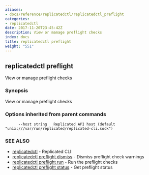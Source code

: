 ```yaml
---
aliases:
- docs/reference/replicatedctl/replicatedctl_preflight
categories:
- replicatedctl
date: 2017-11-20T23:45:42Z
description: View or manage preflight checks
index: docs
title: replicatedctl preflight
weight: "551"
---
```


## replicatedctl preflight

View or manage preflight checks

### Synopsis


View or manage preflight checks

### Options inherited from parent commands

```
      --host string   Replicated API host (default "unix:///var/run/replicated/replicated-cli.sock")
```

### SEE ALSO
* [replicatedctl](/api/replicatedctl/)	 - Replicated CLI
* [replicatedctl preflight dismiss](/api/replicatedctl/replicatedctl_preflight_dismiss/)	 - Dismiss preflight check warnings
* [replicatedctl preflight run](/api/replicatedctl/replicatedctl_preflight_run/)	 - Run the preflight checks
* [replicatedctl preflight status](/api/replicatedctl/replicatedctl_preflight_status/)	 - Get preflight status

